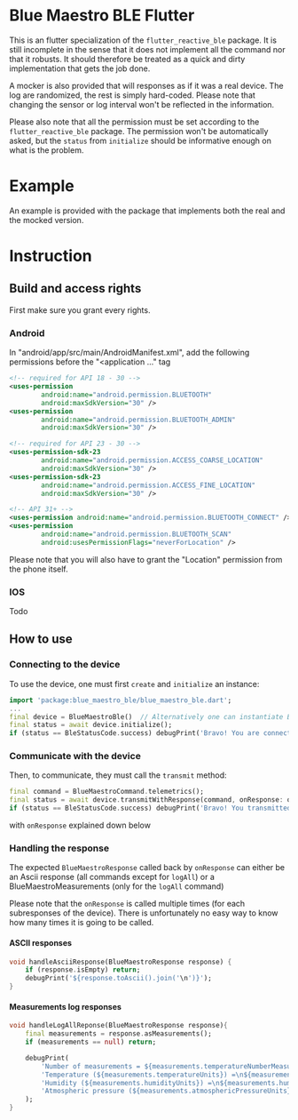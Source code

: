 # Blue Maestro BLE Flutter
This is an flutter specialization of the `flutter_reactive_ble` package. 
It is still incomplete in the sense that it does not implement all the command nor that it robusts. 
It should therefore be treated as a quick and dirty implementation that gets the job done. 

A mocker is also provided that will responses as if it was a real device. 
The log are randomized, the rest is simply hard-coded. 
Please note that changing the sensor or log interval won't be reflected in the information.

Please also note that all the permission must be set according to the `flutter_reactive_ble` package. 
The permission won't be automatically asked, but the `status` from `initialize` should be informative enough on what is the problem.

# Example 
An example is provided with the package that implements both the real and the mocked version.

# Instruction

## Build and access rights
First make sure you grant every rights. 

### Android
In "android/app/src/main/AndroidManifest.xml", add the following permissions before the "<application ..." tag

```xml
<!-- required for API 18 - 30 -->
<uses-permission
        android:name="android.permission.BLUETOOTH"
        android:maxSdkVersion="30" />
<uses-permission
        android:name="android.permission.BLUETOOTH_ADMIN"
        android:maxSdkVersion="30" />

<!-- required for API 23 - 30 -->
<uses-permission-sdk-23
        android:name="android.permission.ACCESS_COARSE_LOCATION"
        android:maxSdkVersion="30" />
<uses-permission-sdk-23
        android:name="android.permission.ACCESS_FINE_LOCATION"
        android:maxSdkVersion="30" />

<!-- API 31+ -->
<uses-permission android:name="android.permission.BLUETOOTH_CONNECT" />
<uses-permission
        android:name="android.permission.BLUETOOTH_SCAN"
        android:usesPermissionFlags="neverForLocation" />

```

Please note that you will also have to grant the "Location" permission from the phone itself.

### IOS
Todo

## How to use

### Connecting to the device
To use the device, one must first `create` and `initialize` an instance:
```dart
import 'package:blue_maestro_ble/blue_maestro_ble.dart';
...
final device = BlueMaestroBle()  // Alternatively one can instantiate BlueMaestroMock(numberMeasurements: 50)
final status = await device.initialize();
if (status == BleStatusCode.success) debugPrint('Bravo! You are connected!');
```

### Communicate with the device
Then, to communicate, they must call the `transmit` method:
```dart
final command = BlueMaestroCommand.telemetrics();
final status = await device.transmitWithResponse(command, onResponse: onResponse);
if (status == BleStatusCode.success) debugPrint('Bravo! You transmitted a command!');
```
with `onResponse` explained down below

### Handling the response
The expected `BlueMaestroResponse` called back by `onResponse` can either be an Ascii response (all commands except for `logAll`) or a BlueMaestroMeasurements (only for the `logAll` command)

Please note that the `onResponse` is called multiple times (for each subresponses of the device). 
There is unfortunately no easy way to know how many times it is going to be called. 

#### ASCII responses
```dart
void handleAsciiResponse(BlueMaestroResponse response) {
    if (response.isEmpty) return;
    debugPrint('${response.toAscii().join('\n')}');
}
```

#### Measurements log responses
```dart
void handleLogAllReponse(BlueMaestroResponse response){
    final measurements = response.asMeasurements();
    if (measurements == null) return;

    debugPrint(
        'Number of measurements = ${measurements.temperatureNumberMeasurements}\n\n'
        'Temperature (${measurements.temperatureUnits}) =\n${measurements.temperature.map((e) => e.toStringAsFixed(1)).toList()}\n\n'
        'Humidity (${measurements.humidityUnits}) =\n${measurements.humidity.map((e) => e.toStringAsFixed(1)).toList()}\n\n'
        'Atmospheric pressure (${measurements.atmosphericPressureUnits}) =\n${measurements.atmosphericPressure.map((e) => e.toStringAsFixed(2)).toList()}'
    );
}
```
